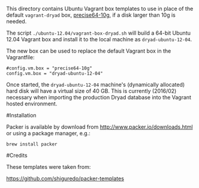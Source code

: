 
This directory contains Ubuntu Vagrant box templates to use in place of the
default `vagrant-dryad` box,
[precise64-10g](http://datadryad.org/downloads/precise64-10g.box), if a
disk larger than 10g is needed.

The script `./ubuntu-12.04/vagrant-box-dryad.sh` will build a 64-bit Ubuntu
12.04 Vagrant box and install it to the local machine as `dryad-ubuntu-12-04`.

The new box can be used to replace the default Vagrant box in the Vagrantfile: 

```
#config.vm.box = "precise64-10g"
config.vm.box = "dryad-ubuntu-12-04"
```

Once started, the `dryad-ubuntu-12-04` machine's (dynamically allocated) hard disk
will have a virtual size of 40 GB. This is currently (2016/02) necessary when 
importing the production Dryad database into the Vagrant hosted environment.

#Installation

Packer is available by download from http://www.packer.io/downloads.html or
using a package manager, e.g.:

```
brew install packer
```

#Credits

These templates were taken from:

https://github.com/shiguredo/packer-templates


